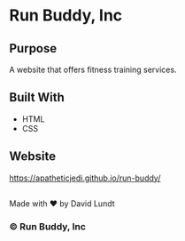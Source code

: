 # Run Buddy, Inc

## Purpose
A website that offers fitness training services.

## Built With
* HTML
* CSS

## Website
https://apatheticjedi.github.io/run-buddy/

##
Made with ❤️ by David Lundt

### &copy; Run Buddy, Inc
